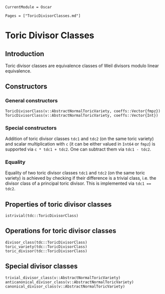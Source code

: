 ```@meta
CurrentModule = Oscar
```

```@contents
Pages = ["ToricDivisorClasses.md"]
```


# Toric Divisor Classes

## Introduction

Toric divisor classes are equivalence classes of Weil divisors modulo linear equivalence.


## Constructors

### General constructors

```@docs
ToricDivisorClass(v::AbstractNormalToricVariety, coeffs::Vector{fmpz})
ToricDivisorClass(v::AbstractNormalToricVariety, coeffs::Vector{Int})
```

### Special constructors

Addition of toric divisor classes `tdc1` and `tdc2` (on the same toric variety) and
scalar multiplication with `c` (it can be either valued in `Int64` or `fmpz`)
is supported via `c * tdc1 + tdc2`. One can subtract them via `tdc1 - tdc2`.


### Equality

Equality of two toric divisor classes `tdc1` and `tdc2` (on the same toric variety)
is achieved by checking if their difference is a trivial class, i.e. the divisor class of
a principal toric divisor. This is implemented via `tdc1 == tdc2`.


## Properties of toric divisor classes

```@docs
istrivial(tdc::ToricDivisorClass)
```

## Operations for toric divisor classes

```@docs
divisor_class(tdc::ToricDivisorClass)
toric_variety(tdc::ToricDivisorClass)
toric_divisor(tdc::ToricDivisorClass)
```

## Special divisor classes

```@docs
trivial_divisor_class(v::AbstractNormalToricVariety)
anticanonical_divisor_class(v::AbstractNormalToricVariety)
canonical_divisor_class(v::AbstractNormalToricVariety)
```

